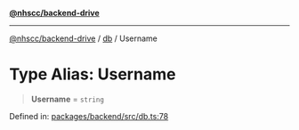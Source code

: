 [**@nhscc/backend-drive**](../../README.md)

***

[@nhscc/backend-drive](../../README.md) / [db](../README.md) / Username

# Type Alias: Username

> **Username** = `string`

Defined in: [packages/backend/src/db.ts:78](https://github.com/nhscc/drive.api.hscc.bdpa.org/blob/df5b4b7c72e05ed9c30cb0da8579abce7387b8fa/packages/backend/src/db.ts#L78)
